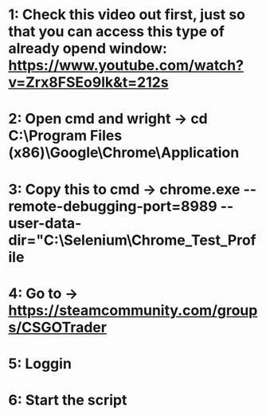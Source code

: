 
# 1: Check this video out first, just so that you can access this type of already opend window: https://www.youtube.com/watch?v=Zrx8FSEo9lk&t=212s

# 2: Open cmd and wright -> cd C:\Program Files (x86)\Google\Chrome\Application

# 3: Copy this to cmd -> chrome.exe --remote-debugging-port=8989 --user-data-dir="C:\Selenium\Chrome_Test_Profile

# 4: Go to -> https://steamcommunity.com/groups/CSGOTrader

# 5: Loggin

# 6: Start the script
